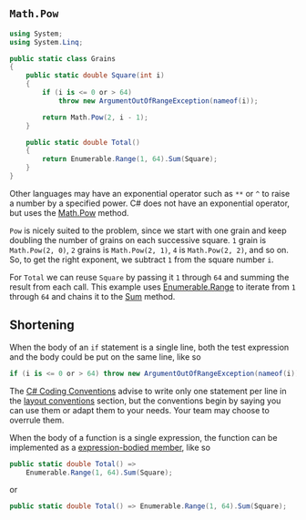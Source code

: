## `Math.Pow`

```csharp
using System;
using System.Linq;

public static class Grains
{
    public static double Square(int i)
    {
        if (i is <= 0 or > 64)
            throw new ArgumentOutOfRangeException(nameof(i));

        return Math.Pow(2, i - 1);
    }

    public static double Total()
    {
        return Enumerable.Range(1, 64).Sum(Square);
    }
}
```

Other languages may have an exponential operator such as `**` or `^` to raise a number by a specified power.
C# does not have an exponential operator, but uses the [Math.Pow][pow] method.

`Pow` is nicely suited to the problem, since we start with one grain and keep doubling the number of grains on each successive square.
`1` grain is `Math.Pow(2, 0)`, `2` grains is `Math.Pow(2, 1)`, `4` is `Math.Pow(2, 2)`, and so on.
So, to get the right exponent, we subtract `1` from the square number `i`.

For `Total` we can reuse `Square` by passing it `1` through `64` and summing the result from each call.
This example uses [Enumerable.Range][enumerable-range] to iterate from `1` through `64` and chains it to the [Sum][sum] method.

## Shortening

When the body of an `if` statement is a single line, both the test expression and the body could be put on the same line, like so

```csharp
if (i is <= 0 or > 64) throw new ArgumentOutOfRangeException(nameof(i));
```

The [C# Coding Conventions][coding-conventions] advise to write only one statement per line in the [layout conventions][layout-conventions] section,
but the conventions begin by saying you can use them or adapt them to your needs.
Your team may choose to overrule them.

When the body of a function is a single expression, the function can be implemented as a [expression-bodied member][expression-bodied-member], like so

```csharp
public static double Total() =>
    Enumerable.Range(1, 64).Sum(Square);
```

or

```csharp
public static double Total() => Enumerable.Range(1, 64).Sum(Square);
```

[pow]: https://learn.microsoft.com/en-us/dotnet/api/system.math.pow
[enumerable-range]: https://learn.microsoft.com/en-us/dotnet/api/system.linq.enumerable.range
[sum]: https://learn.microsoft.com/en-us/dotnet/api/system.linq.enumerable.sum
[coding-conventions]: https://learn.microsoft.com/en-us/dotnet/csharp/fundamentals/coding-style/coding-conventions
[layout-conventions]: https://learn.microsoft.com/en-us/dotnet/csharp/fundamentals/coding-style/coding-conventions#layout-conventions
[expression-bodied-member]: https://learn.microsoft.com/en-us/dotnet/csharp/programming-guide/statements-expressions-operators/expression-bodied-members
